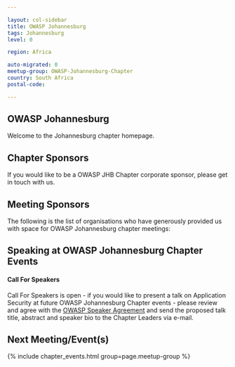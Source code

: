 ```yaml
---

layout: col-sidebar
title: OWASP Johannesburg
tags: Johannesburg
level: 0

region: Africa

auto-migrated: 0
meetup-group: OWASP-Johannesburg-Chapter
country: South Africa
postal-code: 

---
```


OWASP Johannesburg
-------------
Welcome to the Johannesburg chapter homepage.  


Chapter Sponsors
----------------
If you would like to be a OWASP JHB Chapter corporate sponsor, please get in touch with us.


Meeting Sponsors
----------------
The following is the list of organisations who have generously provided us with space for OWASP Johannesburg chapter meetings:



Speaking at OWASP Johannesburg Chapter Events
---------------------------------------

#### Call For Speakers

Call For Speakers is open - if you would like to present a talk on Application Security at future OWASP Johannesburg Chapter events - please review and agree with the [OWASP Speaker Agreement](https://owasp.org/www-policy/) and send the proposed talk title, abstract and speaker bio to the Chapter Leaders via e-mail.

Next Meeting/Event(s)
---------------------


{% include chapter_events.html group=page.meetup-group %} 
